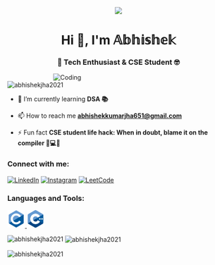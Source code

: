 <!--- Replace the <YOUR_NAME> placeholder with your actual name --->
<p align="center">
  <img src="https://previews.123rf.com/images/karpenkoilia/karpenkoilia1806/karpenkoilia180600011/102988806-vector-line-web-concept-for-programming-linear-web-banner-for-coding.jpg">
</p>


<h1 align="center">Hi 👋, I'm 𝔸𝕓𝕙𝕚𝕤𝕙𝕖𝕜</h1>
<h3 align="center">🧠 Tech Enthusiast & CSE Student 🤓</h3>

<img align="right" alt="Coding" width="400" src="https://cdn.dribbble.com/users/1162077/screenshots/3848914/programmer.gif">


<p align="left"> <img src="https://komarev.com/ghpvc/?username=abhishekjha2021&label=Profile%20views&color=0e75b6&style=flat" alt="abhishekjha2021" /> </p>

- 🌱 I’m currently learning **DSA 📚**

- 📫 How to reach me **abhishekkumarjha651@gmail.com**

- ⚡ Fun fact **CSE student life hack: When in doubt, blame it on the compiler 🤪💻🤫**

<h3 align="left">Connect with me:</h3>
<p align="left">
<a href="https://linkedin.com/in/abhishekkumarjha2021" target="_blank"><img align="center" src="https://raw.githubusercontent.com/rahuldkjain/github-profile-readme-generator/master/src/images/icons/Social/linked-in-alt.svg" alt="LinkedIn" height="30" width="40" /></a>
<a href="https://instagram.com/abhishekjha8386" target="_blank"><img align="center" src="https://raw.githubusercontent.com/rahuldkjain/github-profile-readme-generator/master/src/images/icons/Social/instagram.svg" alt="Instagram" height="30" width="40" /></a>
<a href="https://www.leetcode.com/abhi9667" target="_blank"><img align="center" src="https://raw.githubusercontent.com/rahuldkjain/github-profile-readme-generator/master/src/images/icons/Social/leet-code.svg" alt="LeetCode" height="30" width="40" /></a>

</p>

<h3 align="left">Languages and Tools:</h3>
<p align="left"> <a href="https://www.cprogramming.com/" target="_blank" rel="noreferrer"> <img src="https://raw.githubusercontent.com/devicons/devicon/master/icons/c/c-original.svg" alt="c" width="40" height="40"/> </a> <a href="https://www.w3schools.com/cpp/" target="_blank" rel="noreferrer"> <img src="https://raw.githubusercontent.com/devicons/devicon/master/icons/cplusplus/cplusplus-original.svg" alt="cplusplus" width="40" height="40"/> </a> </p>

<p><img align="left" src="https://github-readme-stats.vercel.app/api/top-langs?username=abhishekjha2021&show_icons=true&locale=en&layout=compact" alt="abhishekjha2021" /></p>

<p>&nbsp;<img align="center" src="https://github-readme-stats.vercel.app/api?username=abhishekjha2021&show_icons=true&locale=en" alt="abhishekjha2021" /></p>

<p><img align="center" src="https://github-readme-streak-stats.herokuapp.com/?user=abhishekjha2021&" alt="abhishekjha2021" /></p>
